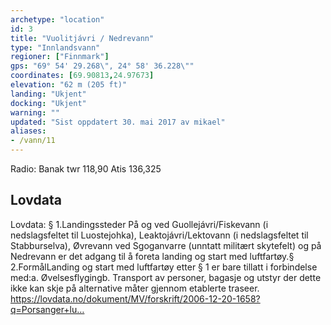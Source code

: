 ```yaml
---
archetype: "location"
id: 3
title: "Vuolitjávri / Nedrevann"
type: "Innlandsvann"
regioner: ["Finnmark"]
gps: "69° 54' 29.268\", 24° 58' 36.228\""
coordinates: [69.90813,24.97673]
elevation: "62 m (205 ft)"
landing: "Ukjent"
docking: "Ukjent"
warning: ""
updated: "Sist oppdatert 30. mai 2017 av mikael"
aliases:
- /vann/11
---
```


Radio:  Banak twr 118,90 Atis 136,325

## Lovdata

Lovdata: § 1.Landingssteder På og ved Guollejávri/Fiskevann (i nedslagsfeltet til Luostejohka), Leaktojávri/Lektovann (i nedslagsfeltet til Stabburselva), Øvrevann ved Sgoganvarre (unntatt militært skytefelt) og på Nedrevann er det adgang til å foreta landing og start med luftfartøy.§ 2.FormålLanding og start med luftfartøy etter § 1 er bare tillatt i forbindelse med:a. Øvelsesflygingb. Transport av personer, bagasje og utstyr der dette ikke kan skje på alternative måter gjennom etablerte traseer. https://lovdata.no/dokument/MV/forskrift/2006-12-20-1658?q=Porsanger+lu…
